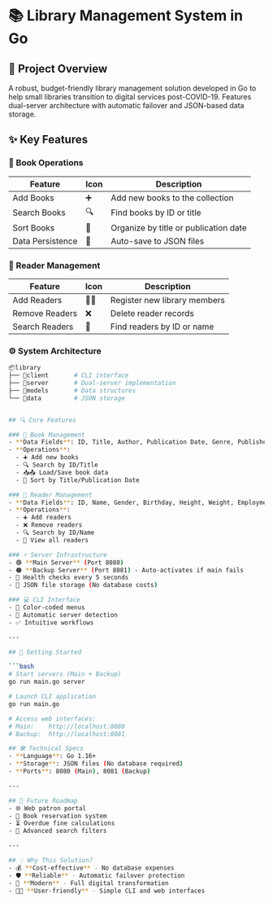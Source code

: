 # 📚 Library Management System in Go

## 🌟 Project Overview
A robust, budget-friendly library management solution developed in Go to help small libraries transition to digital services post-COVID-19. Features dual-server architecture with automatic failover and JSON-based data storage.

## ✨ Key Features

### 📖 Book Operations
| Feature        | Icon | Description                          |
|----------------|------|--------------------------------------|
| Add Books      | ➕   | Add new books to the collection      |
| Search Books   | 🔍   | Find books by ID or title            |
| Sort Books     | 🔄   | Organize by title or publication date|
| Data Persistence| 💾  | Auto-save to JSON files              |

### 👥 Reader Management
| Feature        | Icon | Description                          |
|----------------|------|--------------------------------------|
| Add Readers    | 👤➕ | Register new library members         |
| Remove Readers | ❌   | Delete reader records                |
| Search Readers | 🔎   | Find readers by ID or name           |

### ⚙️ System Architecture
```sh
📦library
├── 📂client       # CLI interface
├── 📂server       # Dual-server implementation
├── 📂models       # Data structures
└── 📂data         # JSON storage


## 🔍 Core Features

### 📖 Book Management
- **Data Fields**: ID, Title, Author, Publication Date, Genre, Publisher, Language  
- **Operations**:
  - ➕ Add new books
  - 🔍 Search by ID/Title
  - 📥📤 Load/Save book data
  - 🔄 Sort by Title/Publication Date

### 👥 Reader Management  
- **Data Fields**: ID, Name, Gender, Birthday, Height, Weight, Employment  
- **Operations**:
  - ➕ Add readers
  - ❌ Remove readers
  - 🔍 Search by ID/Name
  - 👀 View all readers

### ⚡ Server Infrastructure
- 🟢 **Main Server** (Port 8080)  
- 🟠 **Backup Server** (Port 8081) - Auto-activates if main fails  
- 🔄 Health checks every 5 seconds  
- 💾 JSON file storage (No database costs)

### 💻 CLI Interface
- 🎨 Color-coded menus  
- 🔄 Automatic server detection  
- ✅ Intuitive workflows

---

## 🚀 Getting Started

```bash
# Start servers (Main + Backup)
go run main.go server

# Launch CLI application
go run main.go

# Access web interfaces:
# Main:    http://localhost:8080
# Backup:  http://localhost:8081

## 🛠 Technical Specs
- **Language**: Go 1.16+  
- **Storage**: JSON files (No database required)  
- **Ports**: 8080 (Main), 8081 (Backup)  

---

## 🌟 Future Roadmap
- 🌐 Web patron portal  
- 🔖 Book reservation system  
- ⏳ Overdue fine calculations  
- 🔎 Advanced search filters  

---

## 💡 Why This Solution?
- 💰 **Cost-effective** - No database expenses  
- 🛡 **Reliable** - Automatic failover protection  
- 📱 **Modern** - Full digital transformation  
- 👩‍💻 **User-friendly** - Simple CLI and web interfaces  
